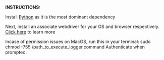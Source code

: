 <b>INSTRUCTIONS:</b>
<p> Install <a href='https://www.python.org/downloads/'>Python</a> as it is the most dominant dependency </p>
<p> Next, install an associate webdriver for your OS and browser respectively. <a href='https://www.selenium.dev/documentation/webdriver/getting_started/install_drivers/'>Click here</a> to learn more</p>

Incase of permission issues on MacOS, run this in your terminal: </i>sudo chmod -755 /path_to_execute_logger.command</i> Authenticate when prompted.
